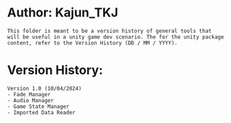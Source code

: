 # Author: Kajun_TKJ
    This folder is meant to be a version history of general tools that will be useful in a unity game dev scenario. The for the unity package content, refer to the Version History (DD / MM / YYYY).

# Version History:
    Version 1.0 (10/04/2024)
    - Fade Manager
    - Audio Manager
    - Game State Manager
    - Imported Data Reader
